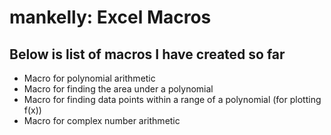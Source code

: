 # mankelly: Excel Macros
## Below is list of macros I have created so far
* Macro for polynomial arithmetic
* Macro for finding the area under a polynomial
* Macro for finding data points within a range of a polynomial (for plotting f(x))
* Macro for complex number arithmetic
